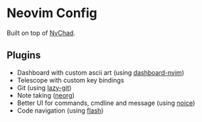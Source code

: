 # Neovim Config

Built on top of [NvChad](https://nvchad.com/).

## Plugins

- Dashboard with custom ascii art (using [dashboard-nvim](https://github.com/nvimdev/dashboard-nvim))
- Telescope with custom key bindings
- Git (using [lazy-git](https://github.com/kdheepak/lazygit.nvim))
- Note taking ([neorg](https://github.com/nvim-neorg/neorg))
- Better UI for commands, cmdline and message (using [noice](https://github.com/folke/noice.nvim))
- Code navigation (using [flash](https://github.com/folke/flash.nvim))
